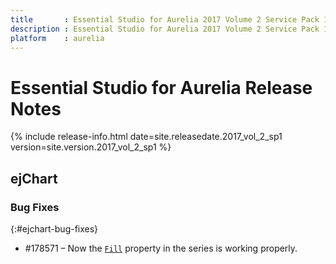 ```yaml
---
title		: Essential Studio for Aurelia 2017 Volume 2 Service Pack 1 Release Notes
description : Essential Studio for Aurelia 2017 Volume 2 Service Pack 1 Release Notes
platform	: aurelia
---
```


# Essential Studio for Aurelia Release Notes

{% include release-info.html date=site.releasedate.2017_vol_2_sp1 version=site.version.2017_vol_2_sp1 %} 





## ejChart

### Bug Fixes
{:#ejchart-bug-fixes}

* \#178571 – Now the [`Fill`]( https://help.syncfusion.com/api/js/ejchart#members:series-fill) property in the series is working properly.
